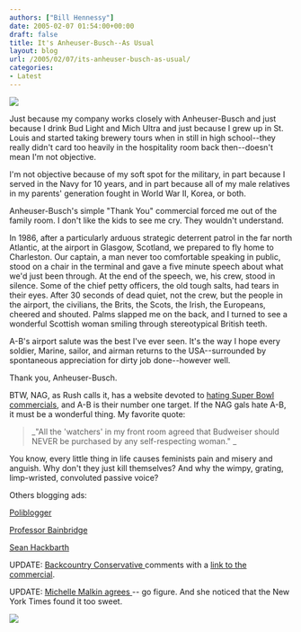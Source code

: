 ```yaml
---
authors: ["Bill Hennessy"]
date: 2005-02-07 01:54:00+00:00
draft: false
title: It's Anheuser-Busch--As Usual
layout: blog
url: /2005/02/07/its-anheuser-busch-as-usual/
categories:
- Latest
---
```


[![](/Documents%20and%20Settings/Bill/My%20Pictures/logo_02.jpg)
](https://herosalute.com/states/big_game_ad.html)


Just because my company works closely with Anheuser-Busch and just because I drink Bud Light and Mich Ultra and just because I grew up in St. Louis and started taking brewery tours when in still in high school--they really didn't card too heavily in the hospitality room back then--doesn't mean I'm not objective.




I'm not objective because of my soft spot for the military, in part because I served in the Navy for 10 years, and in part because all of my male relatives in my parents' generation fought in World War II, Korea, or both.




Anheuser-Busch's simple "Thank You" commercial forced me out of the family room. I don't like the kids to see me cry. They wouldn't understand. 




In 1986, after a particularly arduous strategic deterrent patrol in the far north Atlantic, at the airport in Glasgow, Scotland, we prepared to fly home to Charleston. Our captain, a man never too comfortable speaking in public, stood on a chair in the terminal and gave a five minute speech about what we'd just been through. At the end of the speech, we, his crew, stood in silence. Some of the chief petty officers, the old tough salts, had tears in their eyes. After 30 seconds of dead quiet, not the crew, but the people in the airport, the civilians, the Brits, the Scots, the Irish, the Europeans, cheered and shouted. Palms slapped me on the back,  and I turned to see a wonderful Scottish woman smiling through stereotypical British teeth.




A-B's airport salute was the best I've ever seen. It's the way I hope every soldier, Marine, sailor, and airman returns to the USA--surrounded by spontaneous appreciation for dirty job done--however well.




Thank you, Anheuser-Busch.




BTW, NAG, as Rush calls it, has a website devoted to [hating Super Bowl commercials](https://www.nowfoundation.org/issues/communications/watchout3/superbowl.html), and A-B is their number one target. If the NAG gals hate A-B, it must be a wonderful thing. My favorite quote:




> 

> 
> _"All the 'watchers' in my front room agreed that Budweiser should NEVER be purchased by any self-respecting woman." _
> 
> 




You know, every little thing in life causes feminists pain and misery and anguish. Why don't they just kill themselves? And why the wimpy, grating, limp-wristed, convoluted passive voice?




Others blogging ads:




[Poliblogger](https://www.poliblogger.com/index.php?p=6157)




[Professor Bainbridge](https://www.professorbainbridge.com/2005/02/first_quarter_0.html)




[Sean Hackbarth](https://www.theamericanmind.com/mt-test/archives/016335.html)  





UPDATE: [Backcountry Conservative ](https://www.jquinton.com/archives/002474.html) comments with a [link to the commercial](https://herosalute.com/states/big_game_ad.html).




UPDATE: [Michelle Malkin agrees ](https://michellemalkin.com/archives/001441.htm)-- go figure. And she noticed that the New York Times found it too sweet.  


![](https://blog.billhennessy.com/aggbug.aspx?PostID=1026)

